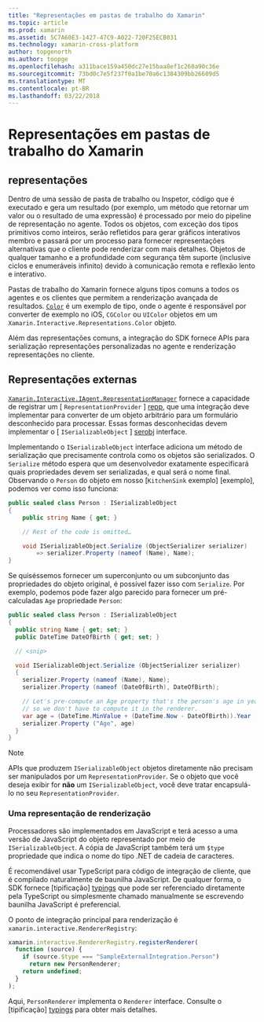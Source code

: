 ```yaml
---
title: "Representações em pastas de trabalho do Xamarin"
ms.topic: article
ms.prod: xamarin
ms.assetid: 5C7A60E3-1427-47C9-A022-720F25ECB031
ms.technology: xamarin-cross-platform
author: topgenorth
ms.author: toopge
ms.openlocfilehash: a311bace159a450dc27e15baa8ef1c260a90c36e
ms.sourcegitcommit: 73bd0c7e5f237f0a1be70a6c1384309bb26609d5
ms.translationtype: MT
ms.contentlocale: pt-BR
ms.lasthandoff: 03/22/2018
---
```

# <a name="representations-in-xamarin-workbooks"></a>Representações em pastas de trabalho do Xamarin

## <a name="representations"></a>representações

Dentro de uma sessão de pasta de trabalho ou Inspetor, código que é executado e gera um resultado (por exemplo, um método que retornar um valor ou o resultado de uma expressão) é processado por meio do pipeline de representação no agente. Todos os objetos, com exceção dos tipos primitivos como inteiros, serão refletidos para gerar gráficos interativos membro e passará por um processo para fornecer representações alternativas que o cliente pode renderizar com mais detalhes. Objetos de qualquer tamanho e a profundidade com segurança têm suporte (inclusive ciclos e enumeráveis infinito) devido à comunicação remota e reflexão lento e interativo.

Pastas de trabalho do Xamarin fornece alguns tipos comuns a todos os agentes e os clientes que permitem a renderização avançada de resultados. [`Color`][xir-color] é um exemplo de tipo, onde o agente é responsável por converter de exemplo no iOS, `CGColor` ou `UIColor` objetos em um `Xamarin.Interactive.Representations.Color` objeto.

Além das representações comuns, a integração do SDK fornece APIs para serialização representações personalizadas no agente e renderização representações no cliente.

## <a name="external-representations"></a>Representações externas

[`Xamarin.Interactive.IAgent.RepresentationManager`][repman] fornece a capacidade de registrar um [ `RepresentationProvider` ] [ repp], que uma integração deve implementar para converter de um objeto arbitrário para um formulário desconhecido para processar. Essas formas desconhecidas devem implementar o [ `ISerializableObject` ] [ serobj] interface.

Implementando o `ISerializableObject` interface adiciona um método de serialização que precisamente controla como os objetos são serializados. O `Serialize` método espera que um desenvolvedor exatamente especificará quais propriedades devem ser serializadas, e qual será o nome final. Observando o `Person` do objeto em nosso [`KitchenSink` exemplo] [exemplo], podemos ver como isso funciona:

```csharp
public sealed class Person : ISerializableObject
{
    public string Name { get; }

    // Rest of the code is omitted…

    void ISerializableObject.Serialize (ObjectSerializer serializer)
        => serializer.Property (nameof (Name), Name);
}
```

Se quiséssemos fornecer um superconjunto ou um subconjunto das propriedades do objeto original, é possível fazer isso com `Serialize`. Por exemplo, podemos pode fazer algo parecido para fornecer um pré-calculadas `Age` propriedade `Person`:

```csharp
public sealed class Person : ISerializableObject
{
  public string Name { get; set; }
  public DateTime DateOfBirth { get; set; }

  // <snip>

  void ISerializableObject.Serialize (ObjectSerializer serializer)
  {
    serializer.Property (nameof (Name), Name);
    serializer.Property (nameof (DateOfBirth), DateOfBirth);

    // Let's pre-compute an Age property that's the person's age in years,
    // so we don't have to compute it in the renderer.
    var age = (DateTime.MinValue + (DateTime.Now - DateOfBirth)).Year - 1;
    serializer.Property ("Age", age)
  }
}
```

> [!NOTE]
> APIs que produzem `ISerializableObject` objetos diretamente não precisam ser manipulados por um `RepresentationProvider`. Se o objeto que você deseja exibir for **não** um `ISerializableObject`, você deve tratar encapsulá-lo no seu `RepresentationProvider`.

### <a name="rendering-a-representation"></a>Uma representação de renderização

Processadores são implementados em JavaScript e terá acesso a uma versão de JavaScript do objeto representado por meio de `ISerializableObject`. A cópia de JavaScript também terá um `$type` propriedade que indica o nome do tipo .NET de cadeia de caracteres.

É recomendável usar TypeScript para código de integração de cliente, que é compilado naturalmente de baunilha JavaScript. De qualquer forma, o SDK fornece [tipificação] [ typings] que pode ser referenciado diretamente pela TypeScript ou simplesmente chamado manualmente se escrevendo baunilha JavaScript é preferencial.

O ponto de integração principal para renderização é `xamarin.interactive.RendererRegistry`:

```js
xamarin.interactive.RendererRegistry.registerRenderer(
  function (source) {
    if (source.$type === "SampleExternalIntegration.Person")
      return new PersonRenderer;
    return undefined;
  }
);
```

Aqui, `PersonRenderer` implementa o `Renderer` interface. Consulte o [tipificação] [ typings] para obter mais detalhes.

[typings]: https://github.com/xamarin/Workbooks/blob/master/SDK/typings/xamarin-interactive.d.ts
[xir-color]: https://developer.xamarin.com/api/type/Xamarin.Interactive.Representations.Color/
[repman]: https://developer.xamarin.com/api/type/Xamarin.Interactive.Representations.IRepresentationManager/
[repp]: https://developer.xamarin.com/api/type/Xamarin.Interactive.Representations.RepresentationProvider/
[serobj]: https://developer.xamarin.com/api/type/Xamarin.Interactive.Serialization.ISerializableObject/
